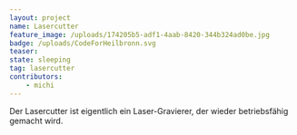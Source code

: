 ```yaml
---
layout: project
name: Lasercutter
feature_image: /uploads/174205b5-adf1-4aab-8420-344b324ad0be.jpg
badge: /uploads/CodeForHeilbronn.svg
teaser: 
state: sleeping
tag: lasercutter
contributors:
    - michi
---
```


Der Lasercutter ist eigentlich ein Laser-Gravierer, der wieder betriebsfähig gemacht wird.